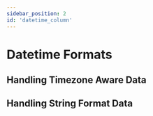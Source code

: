 ```yaml
---
sidebar_position: 2
id: 'datetime_column'
---
```


# Datetime Formats

<p></p>

## Handling Timezone Aware Data

<p></p>

## Handling String Format Data